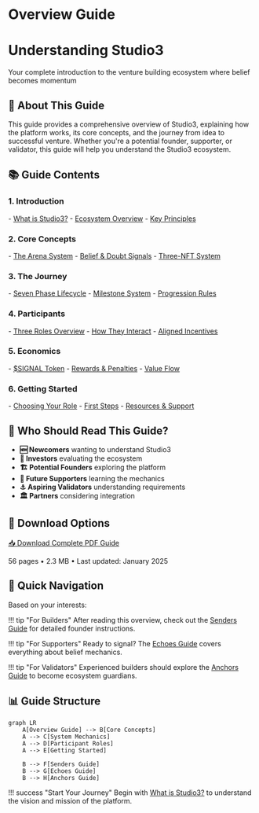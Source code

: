 # Overview Guide

<div class="hero-section">
<h1>Understanding Studio3</h1>
<p class="hero-subtitle">Your complete introduction to the venture building ecosystem where belief becomes momentum</p>
</div>

## 📖 About This Guide

This guide provides a comprehensive overview of Studio3, explaining how the platform works, its core concepts, and the journey from idea to successful venture. Whether you're a potential founder, supporter, or validator, this guide will help you understand the Studio3 ecosystem.

## 📚 Guide Contents

<div class="grid">
<div class="arena-card" markdown="1">

<h3>1. Introduction</h3>
- <a href="what-is-studio3/">What is Studio3?</a>
- <a href="ecosystem-overview/">Ecosystem Overview</a>
- <a href="key-principles/">Key Principles</a>

</div>

<div class="arena-card" markdown="1">

<h3>2. Core Concepts</h3>
- <a href="arena-system/">The Arena System</a>
- <a href="belief-signals/">Belief & Doubt Signals</a>
- <a href="nft-system/">Three-NFT System</a>

</div>

<div class="arena-card" markdown="1">

<h3>3. The Journey</h3>
- <a href="seven-phases/">Seven Phase Lifecycle</a>
- <a href="milestones/">Milestone System</a>
- <a href="progression/">Progression Rules</a>

</div>

<div class="arena-card" markdown="1">

<h3>4. Participants</h3>
- <a href="roles-overview/">Three Roles Overview</a>
- <a href="interactions/">How They Interact</a>
- <a href="incentives/">Aligned Incentives</a>

</div>

<div class="arena-card" markdown="1">

<h3>5. Economics</h3>
- <a href="signal-token/">$SIGNAL Token</a>
- <a href="rewards-system/">Rewards & Penalties</a>
- <a href="value-flow/">Value Flow</a>

</div>

<div class="arena-card" markdown="1">

<h3>6. Getting Started</h3>
- <a href="choosing-role/">Choosing Your Role</a>
- <a href="first-steps/">First Steps</a>
- <a href="resources/">Resources & Support</a>

</div>
</div>

## 🎯 Who Should Read This Guide?

- **🆕 Newcomers** wanting to understand Studio3
- **💼 Investors** evaluating the ecosystem
- **🏗️ Potential Founders** exploring the platform
- **📡 Future Supporters** learning the mechanics
- **⚓ Aspiring Validators** understanding requirements
- **🏛️ Partners** considering integration

## 📄 Download Options

<div class="download-section">
<a href="../pdf/studio3-overview-guide.pdf" class="md-button md-button--primary">
📥 Download Complete PDF Guide
</a>
<p>56 pages • 2.3 MB • Last updated: January 2025</p>
</div>

## 🚀 Quick Navigation

Based on your interests:

!!! tip "For Builders"
    After reading this overview, check out the [Senders Guide](../senders-guide/) for detailed founder instructions.

!!! tip "For Supporters"
    Ready to signal? The [Echoes Guide](../echoes-guide/) covers everything about belief mechanics.

!!! tip "For Validators"
    Experienced builders should explore the [Anchors Guide](../anchors-guide/) to become ecosystem guardians.

## 📊 Guide Structure

```mermaid
graph LR
    A[Overview Guide] --> B[Core Concepts]
    A --> C[System Mechanics]
    A --> D[Participant Roles]
    A --> E[Getting Started]
    
    B --> F[Senders Guide]
    B --> G[Echoes Guide]
    B --> H[Anchors Guide]
```

!!! success "Start Your Journey"
    Begin with [What is Studio3?](what-is-studio3/) to understand the vision and mission of the platform.